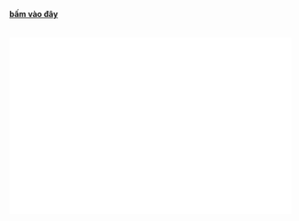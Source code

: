 <!-- text -->
<a href=" https://nhw-yie.github.io/gift/">
<b>bấm vào đây</b>
</a>
</br>
</br>
</br>
<a href="#" target="_blank">
  
  <img src="text.svg" width="1200" alt="text" />
</a>
